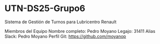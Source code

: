 # UTN-DS25-Grupo6
Sistema de Gestión de Turnos para Lubricentro Renault

Miembros del Equipo
Nombre completo: Pedro Moyano
Legajo: 31411
Alias Slack: Pedro Moyano
Perfil Git: https://github.com/moyanop
